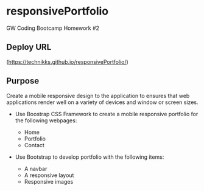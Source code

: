 # responsivePortfolio
GW Coding Bootcamp Homework #2 

## Deploy URL
(https://technikks.github.io/responsivePortfolio/)

## Purpose
Create a mobile responsive design to the application to ensures that web applications render well on a variety of devices and window or screen sizes. 

* Use Boostrap CSS Framework to create a mobile responsive portfolio for the following webpages: 
    * Home
    * Portfolio
    * Contact

* Use Bootstrap to develop portfolio with the following items: 
    * A navbar
    * A responsive layout
    * Responsive images
